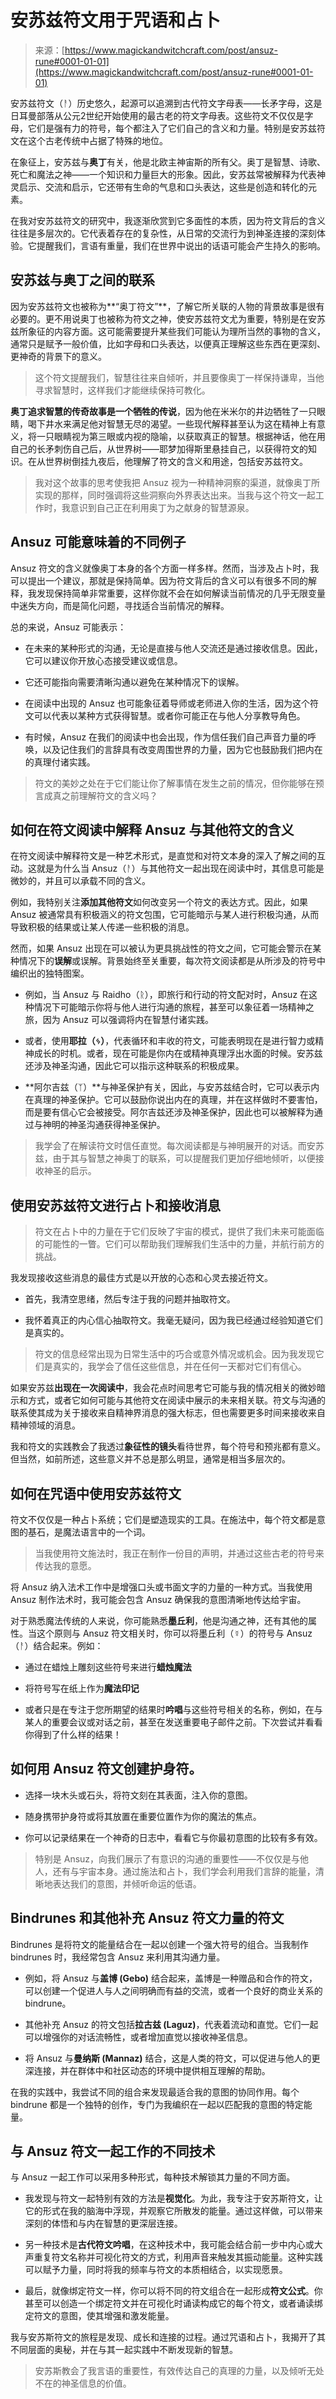 <!--yml

category: 未分类

date: 2024-06-12 18:31:51

-->

# 安苏兹符文用于咒语和占卜

> 来源：[https://www.magickandwitchcraft.com/post/ansuz-rune#0001-01-01](https://www.magickandwitchcraft.com/post/ansuz-rune#0001-01-01)

安苏兹符文（ᚨ）历史悠久，起源可以追溯到古代符文字母表——长矛字母，这是日耳曼部落从公元2世纪开始使用的最古老的符文字母表。这些符文不仅仅是字母，它们是强有力的符号，每个都注入了它们自己的含义和力量。特别是安苏兹符文在这个古老传统中占据了特殊的地位。

在象征上，安苏兹与**奥丁**有关，他是北欧主神宙斯的所有父。奥丁是智慧、诗歌、死亡和魔法之神——一个知识和力量巨大的形象。因此，安苏兹常被解释为代表神灵启示、交流和启示，它还带有生命的气息和口头表达，这些是创造和转化的元素。

在我对安苏兹符文的研究中，我逐渐欣赏到它多面性的本质，因为符文背后的含义往往是多层次的。它代表着存在的复杂性，从日常的交流行为到神圣连接的深刻体验。它提醒我们，言语有重量，我们在世界中说出的话语可能会产生持久的影响。

## 安苏兹与奥丁之间的联系

因为安苏兹符文也被称为**“奥丁符文”**，了解它所关联的人物的背景故事是很有必要的。更不用说奥丁也被称为符文之神，使安苏兹符文尤为重要，特别是在安苏兹所象征的内容方面。这可能需要提升某些我们可能认为理所当然的事物的含义，通常只是赋予一般价值，比如字母和口头表达，以便真正理解这些东西在更深刻、更神奇的背景下的意义。

> 这个符文提醒我们，智慧往往来自倾听，并且要像奥丁一样保持谦卑，当他寻求智慧时，这样我们才能继续保持可教化。

**奥丁追求智慧的传奇故事是一个牺牲的传说**，因为他在米米尔的井边牺牲了一只眼睛，喝下井水来满足他对智慧无尽的渴望。一些现代解释甚至认为这在精神上有意义，将一只眼睛视为第三眼或内视的隐喻，以获取真正的智慧。根据神话，他在用自己的长矛刺伤自己后，从世界树——耶梦加得斯里悬挂自己，以获得符文的知识。在从世界树倒挂九夜后，他理解了符文的含义和用途，包括安苏兹符文。

> 我对这个故事的思考使我把 Ansuz 视为一种精神洞察的渠道，就像奥丁所实现的那样，同时强调将这些洞察向外界表达出来。当我与这个符文一起工作时，我意识到自己正在利用奥丁为之献身的智慧源泉。

## Ansuz 可能意味着的不同例子

Ansuz 符文的含义就像奥丁本身的各个方面一样多样。然而，当涉及占卜时，我可以提出一个建议，那就是保持简单。因为符文背后的含义可以有很多不同的解释，我发现保持简单非常重要，这样你就不会在如何解读当前情况的几乎无限变量中迷失方向，而是简化问题，寻找适合当前情况的解释。

总的来说，Ansuz 可能表示：

+   在未来的某种形式的沟通，无论是直接与他人交流还是通过接收信息。因此，它可以建议你开放心态接受建议或信息。

+   它还可能指向需要清晰沟通以避免在某种情况下的误解。

+   在阅读中出现的 Ansuz 也可能象征着导师或老师进入你的生活，因为这个符文可以代表以某种方式获得智慧。或者你可能正在与他人分享教导角色。

+   有时候，Ansuz 在我们的阅读中也会出现，作为信任我们自己声音力量的呼唤，以及记住我们的言辞具有改变周围世界的力量，因为它也鼓励我们把内在的真理付诸实践。

> 符文的美妙之处在于它们能让你了解事情在发生之前的情况，但你能够在预言成真之前理解符文的含义吗？

## 如何在符文阅读中解释 Ansuz 与其他符文的含义

在符文阅读中解释符文是一种艺术形式，是直觉和对符文本身的深入了解之间的互动。这就是为什么当 Ansuz（ᚨ）与其他符文一起出现在阅读中时，其信息可能是微妙的，并且可以承载不同的含义。

例如，我特别关注**添加其他符文**如何改变另一个符文的表达方式。因此，如果 Ansuz 被通常具有积极涵义的符文包围，它可能暗示与某人进行积极沟通，从而导致积极的结果或让某人传递一些积极的消息。

然而，如果 Ansuz 出现在可以被认为更具挑战性的符文之间，它可能会警示在某种情况下的**误解**或误解。背景始终至关重要，每次符文阅读都是从所涉及的符号中编织出的独特图案。

+   例如，当 Ansuz 与 Raidho（ᚱ），即旅行和行动的符文配对时，Ansuz 在这种情况下可能暗示你将与他人进行沟通的旅程，甚至可以象征着一场精神之旅，因为 Ansuz 可以强调将内在智慧付诸实践。

+   或者，使用**耶拉（ᛃ）**，代表循环和丰收的符文，可能表明现在是进行智力或精神成长的时机。或者，现在可能是你内在或精神真理浮出水面的时候。安苏兹还涉及神圣沟通，因此它可以指示这种联系的积极成果。

+   **阿尔吉兹（ᛉ）**与神圣保护有关，因此，与安苏兹结合时，它可以表示内在真理的神圣保护。它可以鼓励你说出内在的真理，并在这样做时不要害怕，而是要有信心它会被接受。阿尔吉兹还涉及神圣保护，因此也可以被解释为通过与神明的神圣沟通获得神圣保护。

> 我学会了在解读符文时信任直觉。每次阅读都是与神明展开的对话。而安苏兹，由于其与智慧之神奥丁的联系，可以提醒我们更加仔细地倾听，以便接收神圣的启示。

## 使用安苏兹符文进行占卜和接收消息

> 符文在占卜中的力量在于它们反映了宇宙的模式，提供了我们未来可能面临的可能性的一瞥。它们可以帮助我们理解我们生活中的力量，并航行前方的挑战。

我发现接收这些消息的最佳方式是以开放的心态和心灵去接近符文。

+   首先，我清空思绪，然后专注于我的问题并抽取符文。

+   我怀着真正的内心信心抽取符文。我毫无疑问，因为我已经通过经验知道它们是真实的。

> 符文的信息经常出现为日常生活中的巧合或意外情况或机会。因为我发现它们是真实的，我学会了信任这些信息，并在任何一天都对它们有信心。

如果安苏兹**出现在一次阅读中**，我会花点时间思考它可能与我的情况相关的微妙暗示和方式，或者它如何可能与其他符文在阅读中展示的未来相关联。符文与沟通的联系使其成为关于接收来自精神界消息的强大标志，但也需要更多时间来接收来自精神领域的消息。

我和符文的实践教会了我透过**象征性的镜头**看待世界，每个符号和预兆都有意义。但当然，如前所述，这些意义并不总是那么明显，通常是相当多层次的。

## 如何在咒语中使用安苏兹符文

符文不仅仅是一种占卜系统；它们是塑造现实的工具。在施法中，每个符文都是意图的基石，是魔法语言中的一个词。

> 当我使用符文施法时，我正在制作一份目的声明，并通过这些古老的符号来传达我的意愿。

将 Ansuz 纳入法术工作中是增强口头或书面文字的力量的一种方式。当我使用 Ansuz 制作法术时，我可能会包含 Ansuz 确保我的意图清晰地传达给宇宙。

对于熟悉魔法传统的人来说，你可能熟悉**墨丘利**，他是沟通之神，还有其他的属性。当这个原则与 Ansuz 符文相关时，你可以将墨丘利（☿）的符号与 Ansuz（ᚨ）结合起来。例如：

+   通过在蜡烛上雕刻这些符号来进行**蜡烛魔法**

+   将符号写在纸上作为**魔法印记**

+   或者只是在专注于您所期望的结果时**吟唱**与这些符号相关的名称，例如，在与某人的重要会议或对话之前，甚至在发送重要电子邮件之前。下次尝试并看看你得到了什么样的结果！

## 如何用 Ansuz 符文创建护身符。

+   选择一块木头或石头，将符文刻在其表面，注入你的意图。

+   随身携带护身符或将其放置在重要位置作为你的魔法的焦点。

+   你可以记录结果在一个神奇的日志中，看看它与你最初意图的比较有多有效。

> 特别是 Ansuz，向我们展示了有意识的沟通的重要性——不仅仅是与他人，还有与宇宙本身。通过施法和占卜，我们学会利用我们言辞的能量，清晰地表达我们的意图，并倾听命运的低语。

## Bindrunes 和其他补充 Ansuz 符文力量的符文

Bindrunes 是将符文的能量结合在一起以创建一个强大符号的组合。当我制作 bindrunes 时，我经常包含 Ansuz 来利用其沟通力量。

+   例如，将 Ansuz 与**盖博 (Gebo)** 结合起来，盖博是一种赠品和合作的符文，可以创建一个促进人与人之间明确而有益的交流，或者一个良好的商业关系的 bindrune。

+   其他补充 Ansuz 的符文包括**拉古兹 (Laguz)**，代表着流动和直觉。它们一起可以增强你的对话流畅性，或者增加直觉以接收神圣信息。

+   将 Ansuz 与**曼纳斯 (Mannaz)** 结合，这是人类的符文，可以促进与他人的更深连接，并在群体中和社区动态的环境中提供相互理解的帮助。

在我的实践中，我尝试不同的组合来发现最适合我的意图的协同作用。每个 bindrune 都是一个独特的创作，专门为我编织在一起以匹配我的意图的特定能量。

## 与 Ansuz 符文一起工作的不同技术

与 Ansuz 一起工作可以采用多种形式，每种技术解锁其力量的不同方面。

+   我发现与符文一起特别有效的方法是**视觉化**。为此，我专注于安苏斯符文，让它的形式在我的脑海中浮现，并观察它所散发的能量。通过这样做，可以带来深刻的体悟和与内在智慧的更深层连接。

+   另一种技术是**古代符文吟唱**，在这种技术中，我可能会结合前一步中内心或大声重复符文名称并可视化符文的方式，利用声音来触发其振动能量。这种实践可以赋予力量，同时将我的频率与符文的本质相结合，以实现愿景。

+   最后，就像绑定符文一样，你可以将不同的符文组合在一起形成**符文公式**。你甚至可以创造一个绑定符文并在可视化时诵读构成它的每个符文，或者诵读绑定符文的意图，使其增强和激发能量。

我与安苏斯符文的旅程是发现、成长和连接的过程。通过咒语和占卜，我揭开了其不同层面的奥秘，并在与其一起实践中不断发现新的智慧。

> 安苏斯教会了我言语的重要性，有效传达自己的真理的力量，以及倾听无处不在的神圣信息的价值。
